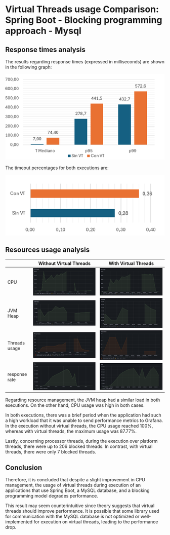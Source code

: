 # Virtual Threads usage Comparison: Spring Boot - Blocking programming approach - Mysql 

## Response times analysis
The results regarding response times (expressed in milliseconds) are shown in the following graph:

![](../../assets/graphs/sb-imp-mysql-1.png)

The timeout percentages for both executions are:

![](../../assets/graphs/sb-imp-mysql-2.png)


## Resources usage analysis

|   | Without Virtual Threads | With Virtual Threads |
|---|---|---|
| CPU | ![](../../assets/load_testing_reports/01_imperative-sb-mysql-novt/cpu.png) | ![](../../assets/load_testing_reports/09_imperative-sb-mysql-vt/cpu.png) |
| JVM Heap | ![](../../assets/load_testing_reports/01_imperative-sb-mysql-novt/heap.png) | ![](../../assets/load_testing_reports/09_imperative-sb-mysql-vt/heap.png) |
| Threads usage | ![](../../assets/load_testing_reports/01_imperative-sb-mysql-novt/threads.png) | ![](../../assets/load_testing_reports/09_imperative-sb-mysql-vt/threads.png) |
| response rate | ![](../../assets/load_testing_reports/01_imperative-sb-mysql-novt/rate.png) | ![](../../assets/load_testing_reports/09_imperative-sb-mysql-vt/rate.png) |

Regarding resource management, the JVM heap had a similar load in both executions. On the other hand, CPU usage was high in both cases.

In both executions, there was a brief period when the application had such a high workload that it was unable to send performance metrics to Grafana. In the execution without virtual threads, the CPU usage reached 100%, whereas with virtual threads, the maximum usage was 87.77%.

Lastly, concerning processor threads, during the execution over platform threads, there were up to 206 blocked threads. In contrast, with virtual threads, there were only 7 blocked threads.

## Conclusion

Therefore, it is concluded that despite a slight improvement in CPU management, the usage of virtual threads during execution of an applications that use Spring Boot, a MySQL database, and a blocking programming model degrades performance.

This result may seem counterintuitive since theory suggests that virtual threads should improve performance. It is possible that some library used for communication with the MySQL database is not optimized or well-implemented for execution on virtual threads, leading to the performance drop.
